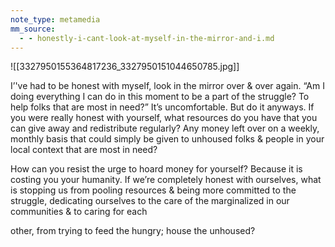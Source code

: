 ```yaml
---
note_type: metamedia
mm_source:
  - - honestly-i-cant-look-at-myself-in-the-mirror-and-i.md
---
```


![[3327950155364817236_3327950151044650785.jpg]]

I’'ve had to be honest with myself, look in
the mirror over & over again. “Am I doing
everything I can do in this moment to be
a part of the struggle? To help folks that
are most in need?” It’s uncomfortable. But
do it anyways. If you were really honest
with yourself, what resources do you have
that you can give away and redistribute
regularly? Any money left over on a
weekly, monthly basis that could simply
be given to unhoused folks & people in
your local context that are most in need?

How can you resist the urge to hoard
money for yourself? Because it is costing
you your humanity. If we’re completely
honest with ourselves, what is stopping us
from pooling resources & being more
committed to the struggle, dedicating
ourselves to the care of the marginalized
in our communities & to caring for each

other, from trying to feed the hungry;
house the unhoused?

